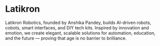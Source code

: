 # Latikron
Latikron Robotics, founded by Anshika Pandey, builds AI-driven robots, cobots, smart interfaces, and DIY tech kits. Inspired by innovation and emotion, we create elegant, scalable solutions for automation, education, and the future — proving that age is no barrier to brilliance.
